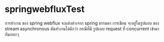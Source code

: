 # springwebfluxTest

การทำงาน ของ spring webflux จะแต่งต่างจาก spring ธรรมดา
การเขียน จะอยู่ในรูปแบบ ของ stream asynchronous
มันทำงานได้ดีกว่า กรณีที่มี รูปแบบ request ที่ concurrent เข้ามากันเยอะๆ
